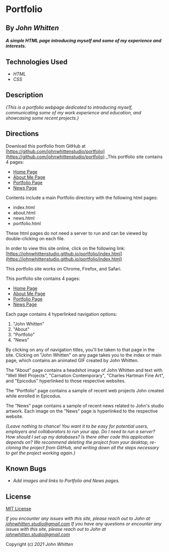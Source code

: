 # Portfolio

## By _**John Whitten**_

#### _A simple HTML page introducing myself and some of my experience and interests._

## Technologies Used

* _HTML_
* _CSS_

## Description

_{This is a portfolio webpage dedicated to introducing myself, communicating some of my work experience and education, and showcasing some recent projects.}_

## Directions

Download this portfolio from GitHub at [https://github.com/johnwhittenstudio/portfolio](https://github.com/johnwhittenstudio/portfolio)
_This portfolio site contains 4 pages:
* [Home Page](index.html)
* [About Me Page](about.html)
* [Portfolio Page](portfolio.html)
* [News Page](news.html)

Contents include a main Portfolio directory with the following html pages:
* index.html 
* about.html
* news.html 
* portfolio.html

These html pages do not need a server to run and can be viewed by double-clicking on each file.

In order to view this site online, click on the following link:
[https://johnwhittenstudio.github.io/portfolio/index.html](https://johnwhittenstudio.github.io/portfolio/index.html)

This portfolio site works on Chrome, Firefox, and Safari.

This portfolio site contains 4 pages:
* [Home Page](https://johnwhittenstudio.github.io/portfolio/index.html)
* [About Me Page](https://johnwhittenstudio.github.io/portfolio/about.html)
* [Portfolio Page](https://johnwhittenstudio.github.io/portfolio/portfolio.html)
* [News Page](https://johnwhittenstudio.github.io/portfolio/news.html)


Each page contains 4 hyperlinked navigation options:
1. "John Whitten" 
2. "About"
3. "Portfolio"
4. "News"

By clicking on any of navigation titles, you'll be taken to that page in the site. Clicking on "John Whitten" on any page takes you to the index or main page, which contains an animated GIF created by John Whitten. 

The "About" page contains a headshot image of John Whitten and text with "Well Well Projects", "Carnation Contemporary", "Charles Hartman Fine Art", and "Epicodus" hyperlinked to those respective websites. 

The "Portfolio" page contains a sample of recent web projects John created while enrolled in Epicodus. 

The "News" page contains a sample of recent news related to John's studio artwork. Each image on the "News" page is hyperlinked to the respective website. 

_{Leave nothing to chance! You want it to be easy for potential users, employers and collaborators to run your app. Do I need to run a server? How should I set up my databases? Is there other code this application depends on? We recommend deleting the project from your desktop, re-cloning the project from GitHub, and writing down all the steps necessary to get the project working again.}_

## Known Bugs

* _Add images and links to Portfolio and News pages._

## License

[MIT License](https://opensource.org/licenses/MIT)

_If you encounter any issues with this site, please reach out to John at [johnwhitten.studio@gmail.com](mailto:johnwhitten.studio@gmail.com)_
_If you have any questions or encounter any issues with this site, please reach out to John at [johnwhitten.studio@gmail.com](mailto:johnwhitten.studio@gmail.com)_

Copyright (c) _2021_ _John Whitten_